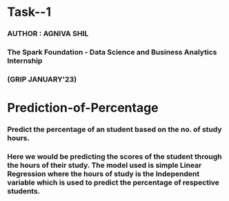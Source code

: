 # **Task--1**
### AUTHOR : AGNIVA SHIL

### The Spark Foundation - Data Science and Business Analytics Internship

### (GRIP JANUARY'23)

# **Prediction-of-Percentage**

### Predict the percentage of an student based on the no. of study hours.

### Here we would be predicting the scores of the student through the hours of their study. The model used is simple Linear Regression where the hours of study is the  Independent variable which is used to predict the percentage of respective students.
